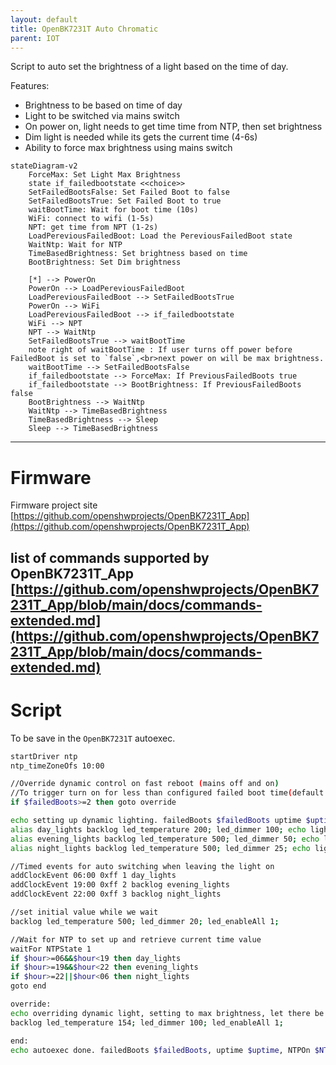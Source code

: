 ```yaml
---
layout: default
title: OpenBK7231T Auto Chromatic 
parent: IOT
---
```


Script to auto set the brightness of a light based on the time of day.

Features:
 - Brightness to be based on time of day
 - Light to be switched via mains switch
 - On power on, light needs to get time time from NTP, then set brightness
 - Dim light is needed while its gets the current time (4-6s)
 - Ability to force max brightness using mains switch

```mermaid
stateDiagram-v2
    ForceMax: Set Light Max Brightness
    state if_failedbootstate <<choice>>
    SetFailedBootsFalse: Set Failed Boot to false
    SetFailedBootsTrue: Set Failed Boot to true
    waitBootTime: Wait for boot time (10s)
    WiFi: connect to wifi (1-5s)
    NPT: get time from NPT (1-2s)
    LoadPereviousFailedBoot: Load the PereviousFailedBoot state
    WaitNtp: Wait for NTP
    TimeBasedBrightness: Set brightness based on time
    BootBrightness: Set Dim brightness

    [*] --> PowerOn
    PowerOn --> LoadPereviousFailedBoot
    LoadPereviousFailedBoot --> SetFailedBootsTrue
    PowerOn --> WiFi
    LoadPereviousFailedBoot --> if_failedbootstate
    WiFi --> NPT
    NPT --> WaitNtp
    SetFailedBootsTrue --> waitBootTime
    note right of waitBootTime : If user turns off power before FailedBoot is set to `false`,<br>next power on will be max brightness.
    waitBootTime --> SetFailedBootsFalse
    if_failedbootstate --> ForceMax: If PreviousFailedBoots true
    if_failedbootstate --> BootBrightness: If PreviousFailedBoots false
    BootBrightness --> WaitNtp
    WaitNtp --> TimeBasedBrightness
    TimeBasedBrightness --> Sleep
    Sleep --> TimeBasedBrightness

```
---
# Firmware
Firmware project site [https://github.com/openshwprojects/OpenBK7231T_App](https://github.com/openshwprojects/OpenBK7231T_App)

list of commands supported by OpenBK7231T_App [https://github.com/openshwprojects/OpenBK7231T_App/blob/main/docs/commands-extended.md](https://github.com/openshwprojects/OpenBK7231T_App/blob/main/docs/commands-extended.md)
---
# Script
To be save in the `OpenBK7231T` autoexec.
``` bash
startDriver ntp
ntp_timeZoneOfs 10:00

//Override dynamic control on fast reboot (mains off and on)
//To trigger turn on for less than configured failed boot time(default 5s), off for 2s, on again.
if $failedBoots>=2 then goto override 

echo setting up dynamic lighting. failedBoots $failedBoots uptime $uptime
alias day_lights backlog led_temperature 200; led_dimmer 100; echo lights_day_lights
alias evening_lights backlog led_temperature 500; led_dimmer 50; echo lights_evening_lights 
alias night_lights backlog led_temperature 500; led_dimmer 25; echo lights_night_lights

//Timed events for auto switching when leaving the light on
addClockEvent 06:00 0xff 1 day_lights 
addClockEvent 19:00 0xff 2 backlog evening_lights 
addClockEvent 22:00 0xff 3 backlog night_lights

//set initial value while we wait
backlog led_temperature 500; led_dimmer 20; led_enableAll 1;

//Wait for NTP to set up and retrieve current time value
waitFor NTPState 1
if $hour>=06&&$hour<19 then day_lights
if $hour>=19&&$hour<22 then evening_lights
if $hour>=22||$hour<06 then night_lights
goto end

override:
echo overriding dynamic light, setting to max brightness, let there be light. failedBoots $failedBoots uptime $uptime
backlog led_temperature 154; led_dimmer 100; led_enableAll 1;

end:
echo autoexec done. failedBoots $failedBoots, uptime $uptime, NTPOn $NTPOn, time $day $hour $minute $second
```